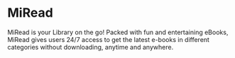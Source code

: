 # MiRead
MiRead is your Library on the go! Packed with fun and entertaining eBooks, MiRead gives users 24/7 access to get the latest e-books in different categories without downloading, anytime and anywhere.
